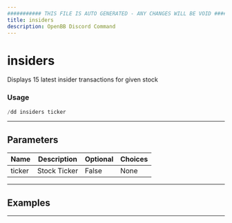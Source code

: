 ```yaml
---
########### THIS FILE IS AUTO GENERATED - ANY CHANGES WILL BE VOID ###########
title: insiders
description: OpenBB Discord Command
---
```


# insiders

Displays 15 latest insider transactions for given stock

### Usage

```python wordwrap
/dd insiders ticker
```

---

## Parameters

| Name | Description | Optional | Choices |
| ---- | ----------- | -------- | ------- |
| ticker | Stock Ticker | False | None |


---

## Examples


---
